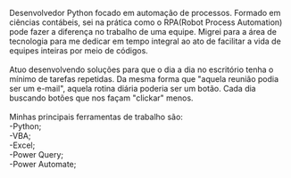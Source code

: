 Desenvolvedor Python focado em automação de processos. Formado em ciências contábeis, sei na prática como o RPA(Robot Process Automation) pode fazer a diferença no trabalho de uma equipe. Migrei para a área de tecnologia para me dedicar em tempo integral ao ato de facilitar a vida de equipes inteiras por meio de códigos.\
\
Atuo desenvolvendo soluções para que o dia a dia no escritório tenha o mínimo de tarefas repetidas. Da mesma forma que "aquela reunião podia ser um e-mail", aquela rotina diária poderia ser um botão. Cada dia buscando botões que nos façam "clickar" menos.\
\
Minhas principais ferramentas de trabalho são:\
-Python;\
-VBA;\
-Excel;\
-Power Query;\
-Power Automate;

<!---
Luaks02/Luaks02 is a ✨ special ✨ repository because its `README.md` (this file) appears on your GitHub profile.
You can click the Preview link to take a look at your changes.
--->

